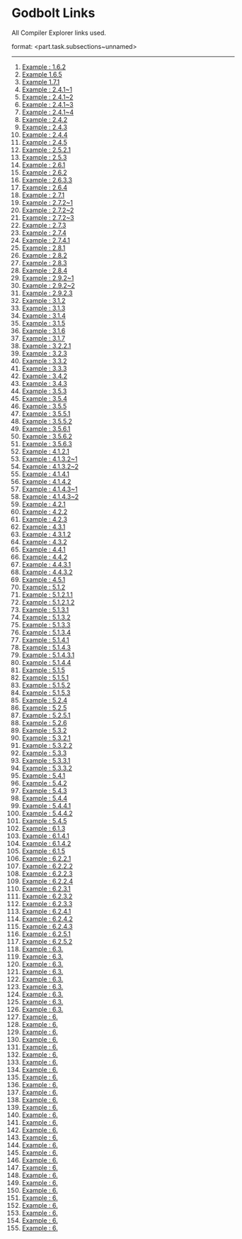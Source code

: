 # Godbolt Links

All Compiler Explorer links used.

format: <part.task.subsections~unnamed>

---

1. [Example : 1.6.2](/content/part1/examples/hello/hello.cxx)
2. [Example 1.6.5](/content/part1/examples/hello-bpt)
3. [Example 1.7.1](https://www.godbolt.org/z/GKxzfees6)
4. [Example : 2.4.1~1](https://www.godbolt.org/z/xKMooTb4s)
5. [Example : 2.4.1~2](https://www.godbolt.org/z/eeYqPbcaT)
6. [Example : 2.4.1~3](https://www.godbolt.org/z/o9afoszjP)
7. [Example : 2.4.1~4](https://www.godbolt.org/z/5Ps5ezhaT)
8. [Example : 2.4.2](https://www.godbolt.org/z/E6GTExxEj)
9. [Example : 2.4.3](https://www.godbolt.org/z/37b58aTjf)
10. [Example : 2.4.4](https://www.godbolt.org/z/33hP5o4v7)
11. [Example : 2.4.5](https://www.godbolt.org/z/8E4vTdPbc)
12. [Example : 2.5.2.1](https://www.godbolt.org/z/3zoz1517r)
13. [Example : 2.5.3](https://www.godbolt.org/z/s8rGc4heM)
14. [Example : 2.6.1](https://www.godbolt.org/z/EK14h6fhd)
15. [Example : 2.6.2](https://www.godbolt.org/z/v4EYf1n3j)
16. [Example : 2.6.3.3](https://www.godbolt.org/z/asKsxKc1W)
17. [Example : 2.6.4](https://www.godbolt.org/z/xqx3o4hW6)
18. [Example : 2.7.1](https://www.godbolt.org/z/57hne667f)
19. [Example : 2.7.2~1](https://www.godbolt.org/z/4dK3P17ax)
20. [Example : 2.7.2~2](https://www.godbolt.org/z/31TcjvYrP)
21. [Example : 2.7.2~3](https://www.godbolt.org/z/Md3Mfx3MK)
22. [Example : 2.7.3](https://www.godbolt.org/z/4n4xYh7T8)
23. [Example : 2.7.4](https://www.godbolt.org/z/nz6TYWodK)
24. [Example : 2.7.4.1](https://www.godbolt.org/z/9oEfYrMMq)
25. [Example : 2.8.1](https://www.godbolt.org/z/Pxa3G8T4o)
26. [Example : 2.8.2](https://www.godbolt.org/z/od31P37d7)
27. [Example : 2.8.3](https://www.godbolt.org/z/KKTrYP5Pe)
28. [Example : 2.8.4](https://www.godbolt.org/z/P78T9c1Ev)
29. [Example : 2.9.2~1](https://www.godbolt.org/z/Gx4P9jTej)
30. [Example : 2.9.2~2](https://www.godbolt.org/z/radjo93bx)
31. [Example : 2.9.2.3](https://www.godbolt.org/z/jeb77d165)
32. [Example : 3.1.2](https://www.godbolt.org/z/aaf33YEYW)
33. [Example : 3.1.3](https://www.godbolt.org/z/sed7Wcf7s)
34. [Example : 3.1.4](https://www.godbolt.org/z/n9Ynd7fYq)
35. [Example : 3.1.5](https://www.godbolt.org/z/qdx6csE7x)
36. [Example : 3.1.6](https://www.godbolt.org/z/594hMbcz6)
37. [Example : 3.1.7](https://www.godbolt.org/z/MPPczrWzd)
38. [Example : 3.2.2.1](https://www.godbolt.org/z/eGs9PTvfb)
39. [Example : 3.2.3](https://www.godbolt.org/z/r7or3x7Tj)
40. [Example : 3.3.2](https://www.godbolt.org/z/v13hfhM54)
41. [Example : 3.3.3](https://www.godbolt.org/z/fx7136qnv)
42. [Example : 3.4.2](https://www.godbolt.org/z/7TWjK5rKe)
43. [Example : 3.4.3](https://www.godbolt.org/z/as3rTWavj)
44. [Example : 3.5.3](https://www.godbolt.org/z/dbcKqx53f)
45. [Example : 3.5.4](https://www.godbolt.org/z/4Yo93e7Tr)
46. [Example : 3.5.5](https://www.godbolt.org/z/hqT44PM7M)
47. [Example : 3.5.5.1](https://www.godbolt.org/z/cbb95YWWj)
48. [Example : 3.5.5.2](https://www.godbolt.org/z/jcMfrG76c)
49. [Example : 3.5.6.1](https://www.godbolt.org/z/G1T1j84nE)
50. [Example : 3.5.6.2](https://www.godbolt.org/z/39dPYooTW)
51. [Example : 3.5.6.3](https://www.godbolt.org/z/PaonscnEG)
52. [Example : 4.1.2.1](https://www.godbolt.org/z/jaevh6dna)
53. [Example : 4.1.3.2~1](https://www.godbolt.org/z/6Gco6zsvs)
54. [Example : 4.1.3.2~2](https://www.godbolt.org/z/qbzqKcffa)
55. [Example : 4.1.4.1](https://www.godbolt.org/z/TjrWfM5Th)
56. [Example : 4.1.4.2](https://www.godbolt.org/z/he59bKxPf)
57. [Example : 4.1.4.3~1](https://www.godbolt.org/z/79T3hYvea)
58. [Example : 4.1.4.3~2](https://www.godbolt.org/z/vfxG95Eqr)
59. [Example : 4.2.1](https://www.godbolt.org/z/9oon3r944)
60. [Example : 4.2.2](https://www.godbolt.org/z/r9PPxbYh5)
61. [Example : 4.2.3](https://www.godbolt.org/z/afj6eEYe7)
62. [Example : 4.3.1](https://www.godbolt.org/z/8PMbxxehb)
63. [Example : 4.3.1.2](https://www.godbolt.org/z/c6E1vjzoK)
64. [Example : 4.3.2](https://www.godbolt.org/z/Kqs6rvvMr)
65. [Example : 4.4.1](https://www.godbolt.org/z/zGeTs8ozn)
66. [Example : 4.4.2](https://www.godbolt.org/z/rqPz5hK45)
67. [Example : 4.4.3.1](https://www.godbolt.org/z/aGvnrYPzn)
68. [Example : 4.4.3.2](https://www.godbolt.org/z/fzMKbjWW3)
69. [Example : 4.5.1](https://www.godbolt.org/z/6MbYMGGMz)
70. [Example : 5.1.2](https://www.godbolt.org/z/MrorPKKxW)
71. [Example : 5.1.2.1.1](https://www.godbolt.org/z/1hWjrhee7)
72. [Example : 5.1.2.1.2](https://www.godbolt.org/z/Wr8av57cz)
73. [Example : 5.1.3.1](https://www.godbolt.org/z/748dx3vG1)
74. [Example : 5.1.3.2](https://www.godbolt.org/z/Wrne3b1nd)
75. [Example : 5.1.3.3](https://www.godbolt.org/z/YYhf9baW3)
76. [Example : 5.1.3.4](https://www.godbolt.org/z/TfGEWW7qM)
77. [Example : 5.1.4.1](https://www.godbolt.org/z/TGoh9Yrjc)
78. [Example : 5.1.4.3](https://www.godbolt.org/z/TG9WW74bo)
79. [Example : 5.1.4.3.1](https://www.godbolt.org/z/xvcf57xcT)
80. [Example : 5.1.4.4](https://www.godbolt.org/z/MxacvscTY)
81. [Example : 5.1.5](https://www.godbolt.org/z/xvMdeq3n5)
82. [Example : 5.1.5.1](https://www.godbolt.org/z/zrMs4EhKn)
83. [Example : 5.1.5.2](https://www.godbolt.org/z/qT5v7aEPx)
84. [Example : 5.1.5.3](https://www.godbolt.org/z/axj9Tbr4v)
85. [Example : 5.2.4](https://www.godbolt.org/z/WxsGsfna4)
86. [Example : 5.2.5](https://www.godbolt.org/z/nhbsbnE9b)
87. [Example : 5.2.5.1](https://www.godbolt.org/z/4WKKrMsqn)
88. [Example : 5.2.6](https://www.godbolt.org/z/4eqKcTT4s)
89. [Example : 5.3.2](https://www.godbolt.org/z/sMxWcd1fM)
90. [Example : 5.3.2.1](https://www.godbolt.org/z/nhnj3Ehne)
91. [Example : 5.3.2.2](https://www.godbolt.org/z/zh97vevo3)
92. [Example : 5.3.3](https://www.godbolt.org/z/v5sP6TjYs)
93. [Example : 5.3.3.1](https://www.godbolt.org/z/ax688eds3)
94. [Example : 5.3.3.2](https://www.godbolt.org/z/5v8zb998o)
95. [Example : 5.4.1](https://www.godbolt.org/z/P9b3EMGdY)
96. [Example : 5.4.2](https://www.godbolt.org/z/Px75v8ssf)
97. [Example : 5.4.3](https://www.godbolt.org/z/1f1x8MTer)
98. [Example : 5.4.4](https://www.godbolt.org/z/55dhT6W6j)
99. [Example : 5.4.4.1](https://www.godbolt.org/z/763Y6fjjc)
100. [Example : 5.4.4.2](https://www.godbolt.org/z/nqxoE7466)
101. [Example : 5.4.5](https://www.godbolt.org/z/vcGW1qPY9)
102. [Example : 6.1.3](https://www.godbolt.org/z/MG7q3d63a)
103. [Example : 6.1.4.1](https://www.godbolt.org/z/jeGjnrWvn)
104. [Example : 6.1.4.2](https://www.godbolt.org/z/P17PEnsaE)
105. [Example : 6.1.5](https://www.godbolt.org/z/9dzsjn1eM)
106. [Example : 6.2.2.1](https://www.godbolt.org/z/sYhf5rG6r)
107. [Example : 6.2.2.2](https://www.godbolt.org/z/Tnx49fajv)
108. [Example : 6.2.2.3](https://www.godbolt.org/z/Y5c4z67Pz)
109. [Example : 6.2.2.4](https://www.godbolt.org/z/YfoWacKcK)
110. [Example : 6.2.3.1](https://www.godbolt.org/z/P8E99q43c)
111. [Example : 6.2.3.2](https://www.godbolt.org/z/Wb5xPhraq)
112. [Example : 6.2.3.3](https://www.godbolt.org/z/ro5MaxeEG)
113. [Example : 6.2.4.1](https://www.godbolt.org/z/G97n97r3G)
114. [Example : 6.2.4.2](https://www.godbolt.org/z/qj5bq9fze)
115. [Example : 6.2.4.3](https://www.godbolt.org/z/heKfcz6K1)
116. [Example : 6.2.5.1](https://www.godbolt.org/z/1qnYTWxMb)
117. [Example : 6.2.5.2](https://www.godbolt.org/z/n57nYonqs)
118. [Example : 6.3.]()
119. [Example : 6.3.]()
120. [Example : 6.3.]()
121. [Example : 6.3.]()
122. [Example : 6.3.]()
123. [Example : 6.3.]()
124. [Example : 6.3.]()
125. [Example : 6.3.]()
126. [Example : 6.3.]()
127. [Example : 6.]()
128. [Example : 6.]()
129. [Example : 6.]()
130. [Example : 6.]()
131. [Example : 6.]()
132. [Example : 6.]()
133. [Example : 6.]()
134. [Example : 6.]()
135. [Example : 6.]()
136. [Example : 6.]()
137. [Example : 6.]()
138. [Example : 6.]()
139. [Example : 6.]()
140. [Example : 6.]()
141. [Example : 6.]()
142. [Example : 6.]()
143. [Example : 6.]()
144. [Example : 6.]()
145. [Example : 6.]()
146. [Example : 6.]()
147. [Example : 6.]()
148. [Example : 6.]()
149. [Example : 6.]()
150. [Example : 6.]()
151. [Example : 6.]()
152. [Example : 6.]()
153. [Example : 6.]()
154. [Example : 6.]()
155. [Example : 6.]()
